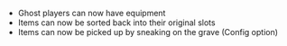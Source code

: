 - Ghost players can now have equipment
- Items can now be sorted back into their original slots
- Items can now be picked up by sneaking on the grave (Config option)